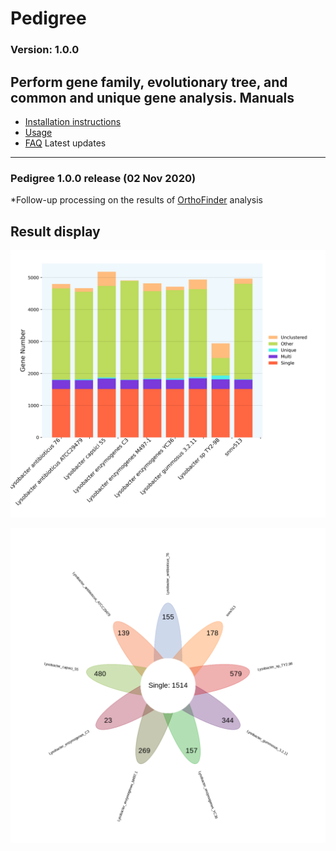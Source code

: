 Pedigree
==============
### Version: 1.0.0
Perform gene family, evolutionary tree, and common and unique gene analysis.
Manuals
-------
- [Installation instructions](docs/INSTALL.md)
- [Usage](docs/USAGE.md)
- [FAQ](docs/FAQ.md)
Latest updates
--------------

### Pedigree 1.0.0 release (02 Nov 2020)
*Follow-up processing on the results of [OrthoFinder](https://github.com/davidemms/OrthoFinder) analysis


Result display
------------
<p align="center">
  <img src="docs/group_type.png" alt="Group type"/>
</p>
<p align="center">
  <img src="docs/flower.group_type.png" alt="flower group type"/>
</p>
